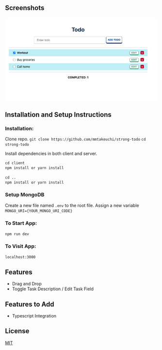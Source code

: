 ## Screenshots

![App Screenshot](./assets/screenshot.png)

## Installation and Setup Instructions

### Installation:

Clone repo.
`git clone https://github.com/mmtakeuchi/strong-todo`
`cd strong-todo`

Install dependencies in both client and server.

```
cd client
npm install or yarn install

cd ..
npm install or yarn install
```

### Setup MongoDB

Create a new file named `.env` to the root file.
Assign a new variable `MONGO_URI={YOUR_MONGO_URI_CODE}`

### To Start App:

`npm run dev`

### To Visit App:

`localhost:3000`

## Features

- Drag and Drop
- Toggle Task Description / Edit Task Field

## Features to Add

- Typescript Integration

## License

[MIT](https://choosealicense.com/licenses/mit/)
